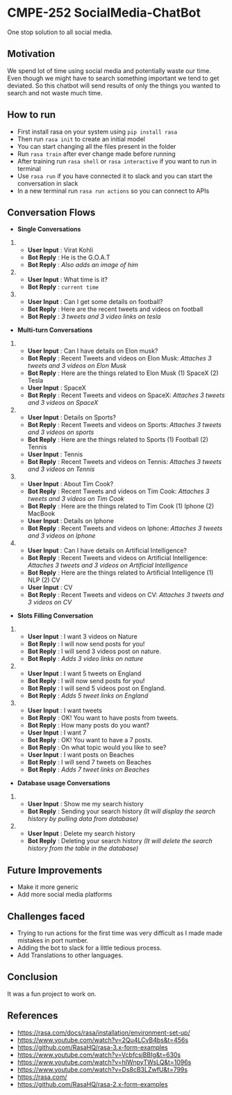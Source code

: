 # CMPE-252 SocialMedia-ChatBot
One stop solution to all social media.

## Motivation
We spend lot of time using social media and potentially waste our time. Even though we might have to search something important we tend to get deviated. So this chatbot will send results of only the things you wanted to search and not waste much time.  

## How to run
- First install rasa on your system using `pip install rasa`
- Then run `rasa init` to create an initial model
- You can start changing all the files present in the folder
- Run `rasa train` after ever change made before running
- After training run `rasa shell` or `rasa interactive` if you want to run in terminal
- Use `rasa run` if you have connected it to slack and you can start the conversation in slack
- In a new terminal run `rasa run actions` so you can connect to APIs  
## Conversation Flows
- **Single Conversations**
 1. - **User Input** : Virat Kohli
    - **Bot Reply** : He is the G.O.A.T  
    - **Bot Reply** : *Also adds an image of him*  
 2. - **User Input** : What time is it?
    - **Bot Reply** : `current time`
 3. - **User Input** : Can I get some details on football?
    - **Bot Reply** : Here are the recent tweets and videos on football  
    - **Bot Reply** : *3 tweets and 3 video links on tesla*  


- **Multi-turn Conversations**
 1. - **User Input** : Can I have details on Elon musk?
    - **Bot Reply** : Recent Tweets and videos on Elon Musk: *Attaches 3 tweets and 3 videos on Elon Musk*
    - **Bot Reply** : Here are the things related to Elon Musk (1) SpaceX (2) Tesla
    - **User Input** : SpaceX
    - **Bot Reply** : Recent Tweets and videos on SpaceX: *Attaches 3 tweets and 3 videos on SpaceX*
 2. - **User Input** : Details on Sports?
    - **Bot Reply** : Recent Tweets and videos on Sports: *Attaches 3 tweets and 3 videos on sports*
    - **Bot Reply** : Here are the things related to Sports (1) Football (2) Tennis
    - **User Input** : Tennis
    - **Bot Reply** : Recent Tweets and videos on Tennis: *Attaches 3 tweets and 3 videos on Tennis*
 3. - **User Input** : About Tim Cook?
    - **Bot Reply** : Recent Tweets and videos on Tim Cook: *Attaches 3 tweets and 3 videos on Tim Cook*
    - **Bot Reply** : Here are the things related to Tim Cook (1) Iphone (2) MacBook
    - **User Input** : Details on Iphone
    - **Bot Reply** : Recent Tweets and videos on Iphone: *Attaches 3 tweets and 3 videos on Iphone*
 4. - **User Input** : Can I have details on Artificial Intelligence?
    - **Bot Reply** : Recent Tweets and videos on Artificial Intelligence: *Attaches 3 tweets and 3 videos on Artificial Intelligence*
    - **Bot Reply** : Here are the things related to Artificial Intelligence (1) NLP (2) CV
    - **User Input** : CV
    - **Bot Reply** : Recent Tweets and videos on CV: *Attaches 3 tweets and 3 videos on CV*  

- **Slots Filling Conversation**
 1. - **User Input** : I want 3 videos on Nature
    - **Bot Reply** : I will now send posts for you!
    - **Bot Reply** : I will send 3 videos post on nature.
    - **Bot Reply** : *Adds 3 video links on nature*
 2. - **User Input** : I want 5 tweets on England
    - **Bot Reply** : I will now send posts for you!
    - **Bot Reply** : I will send 5 videos post on England.
    - **Bot Reply** : *Adds 5 tweet links on England*
 3. - **User Input** : I want tweets
    - **Bot Reply** : OK! You want to have posts from tweets.      
    - **Bot Reply** : How many posts do you want?  
    - **User Input** : I want 7
    - **Bot Reply** : OK! You want to have a 7 posts.
    - **Bot Reply** : On what topic would you like to see?
    - **User Input** : I want posts on Beaches
    - **Bot Reply** : I will send 7 tweets on Beaches
    - **Bot Reply** : *Adds 7 tweet links on Beaches*  

- **Database usage Conversations**
 1. - **User Input** : Show me my search history
    - **Bot Reply** : Sending your search history *(It will display the search history by pulling data from database)*
 2. - **User Input** : Delete my search history
    - **Bot Reply** : Deleting your search history *(It will delete the search history from the table in the database)*  

## Future Improvements
- Make it more generic
- Add more social media platforms  
## Challenges faced
- Trying to run actions for the first time was very difficult as I made made mistakes in port number.
- Adding the bot to slack for a little tedious process.
- Add Translations to other languages.
## Conclusion
It was a fun project to work on.   

## References
- https://rasa.com/docs/rasa/installation/environment-set-up/
- https://www.youtube.com/watch?v=2Qu4LCvB4bs&t=456s
- https://github.com/RasaHQ/rasa-3.x-form-examples
- https://www.youtube.com/watch?v=VcbfcsjBBIg&t=630s
- https://www.youtube.com/watch?v=hIWnpyTWsLQ&t=1096s
- https://www.youtube.com/watch?v=Ds8cB3LZwfU&t=799s
- https://rasa.com/
- https://github.com/RasaHQ/rasa-2.x-form-examples